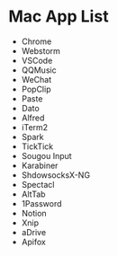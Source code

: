 # Mac App List

- Chrome
- Webstorm
- VSCode
- QQMusic
- WeChat
- PopClip
- Paste
- Dato
- Alfred
- iTerm2
- Spark
- TickTick
- Sougou Input
- Karabiner
- ShdowsocksX-NG
- Spectacl
- AltTab
- 1Password
- Notion
- Xnip
- aDrive
- Apifox
